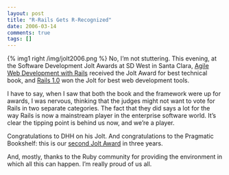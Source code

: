 ```yaml
---
layout: post
title: "R-Rails Gets R-Recognized"
date: 2006-03-14
comments: true
tags: []
---
```




{% img1 right /img/jolt2006.png %}
No, I’m not stuttering. This evening, at the Software Development Jolt
Awards at SD West in Santa Clara, <a
href="http://pragmaticprogrammer.com/titles/rails/index.html">Agile
Web Development with Rails</a> received the Jolt Award for best
technical book, and <a href="http://rubyonrails.org/">Rails
1.0</a> won the Jolt for best web development tools.

I have to say, when I saw that both the book and the framework were up
for awards, I was nervous, thinking that the judges might not want to
vote for Rails in two separate categories. The fact that they did says
a lot for the way Rails is now a mainstream player in the enterprise
software world. It’s clear the tipping point is behind us now, and
we’re a player.


Congratulations to DHH on his Jolt. And congratulations to the
Pragmatic Bookshelf: this is our <a
href="http://blogs.pragprog.com/cgi-bin/pragdave.cgi/Random/JoltAward.rdoc">second
Jolt Award</a> in three years.


And, mostly, thanks to the Ruby community for providing the
environment in which all this can happen. I’m really proud of us all.

